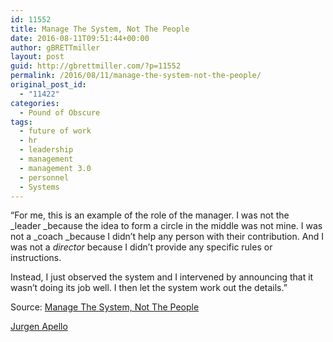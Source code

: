 ```yaml
---
id: 11552
title: Manage The System, Not The People
date: 2016-08-11T09:51:44+00:00
author: gBRETTmiller
layout: post
guid: http://gbrettmiller.com/?p=11552
permalink: /2016/08/11/manage-the-system-not-the-people/
original_post_id:
  - "11422"
categories:
  - Pound of Obscure
tags:
  - future of work
  - hr
  - leadership
  - management
  - management 3.0
  - personnel
  - Systems
---
```

&#8220;For me, this is an example of the role of the manager. I was not the _leader _because the idea to form a circle in the middle was not mine. I was not a _coach _because I didn’t help any person with their contribution. And I was not a _director_ because I didn’t provide any specific rules or instructions.

Instead, I just observed the system and I intervened by announcing that it wasn’t doing its job well. I then let the system work out the details.&#8221;

Source: [Manage The System, Not The People](http://www.forbes.com/sites/jurgenappelo/2015/09/15/manage-the-system-not-the-people/)

[Jurgen Apello](http://www.forbes.com/sites/jurgenappelo/#1ca538e67f1f)